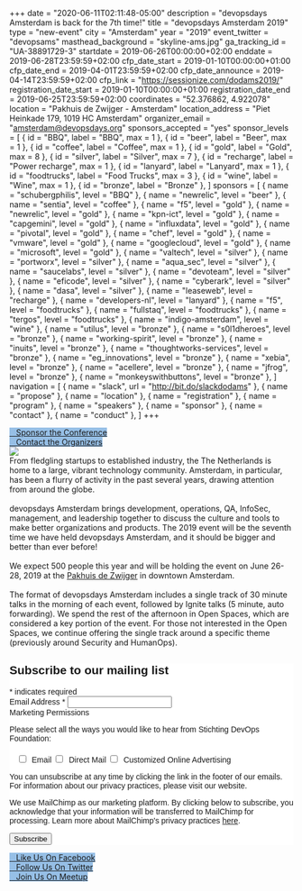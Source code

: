 +++
date = "2020-06-11T02:11:48-05:00"
description = "devopsdays Amsterdam is back for the 7th time!"
title = "devopsdays Amsterdam 2019"
type = "new-event"
city = "Amsterdam"
year = "2019"
event_twitter = "devopsams"
masthead_background = "skyline-ams.jpg"
ga_tracking_id = "UA-38891729-3"
startdate = 2019-06-26T00:00:00+02:00
enddate = 2019-06-28T23:59:59+02:00
cfp_date_start = 2019-01-10T00:00:00+01:00
cfp_date_end = 2019-04-01T23:59:59+02:00
cfp_date_announce = 2019-04-14T23:59:59+02:00
cfp_link = "https://sessionize.com/dodams2019/"
registration_date_start = 2019-01-10T00:00:00+01:00
registration_date_end = 2019-06-25T23:59:59+02:00
coordinates = "52.376862, 4.922078"
location = "Pakhuis de Zwijger - Amsterdam"
location_address = "Piet Heinkade 179, 1019 HC Amsterdam"
organizer_email = "amsterdam@devopsdays.org"
sponsors_accepted = "yes"
sponsor_levels = [
    { id = "BBQ", label = "BBQ", max = 1 },
    { id = "beer", label = "Beer", max = 1 },
    { id = "coffee", label = "Coffee", max = 1 },
    { id = "gold", label = "Gold", max = 8 },
    { id = "silver", label = "Silver", max = 7 },
    { id = "recharge", label = "Power recharge", max = 1 },
    { id = "lanyard", label = "Lanyard", max = 1 },
    { id = "foodtrucks", label = "Food Trucks", max = 3 },
    { id = "wine", label = "Wine", max = 1 },
    { id = "bronze", label = "Bronze" },
]
sponsors = [
    { name = "schubergphilis", level = "BBQ" },
    { name = "newrelic", level = "beer" },
    { name = "sentia", level = "coffee" },
    { name = "f5", level = "gold" },
    { name = "newrelic", level = "gold" },
    { name = "kpn-ict", level = "gold" },
    { name = "capgemini", level = "gold" },
    { name = "influxdata", level = "gold" },
    { name = "pivotal", level = "gold" },
    { name = "chef", level = "gold" },
    { name = "vmware", level = "gold" },
    { name = "googlecloud", level = "gold" },
    { name = "microsoft", level = "gold" },
    { name = "valtech", level = "silver" },
    { name = "portworx", level = "silver" },
    { name = "aqua_sec", level = "silver" },
    { name = "saucelabs", level = "silver" },
    { name = "devoteam", level = "silver" },
    { name = "eficode", level = "silver" },
    { name = "cyberark", level = "silver" },
    { name = "dasa", level = "silver" },
    { name = "leaseweb", level = "recharge" },
    { name = "developers-nl", level = "lanyard" },
    { name = "f5", level = "foodtrucks" },
    { name = "fullstaq", level = "foodtrucks" },
    { name = "tergos", level = "foodtrucks" },
    { name = "indigo-amsterdam", level = "wine" },
    { name = "utilus", level = "bronze" },
    { name = "s0l1dheroes", level = "bronze" },
    { name = "working-spirit", level = "bronze" },
    { name = "inuits", level = "bronze" },
    { name = "thoughtworks-services", level = "bronze" },
    { name = "eg_innovations", level = "bronze" },
    { name = "xebia", level = "bronze" },
    { name = "acellere", level = "bronze" },
    { name = "jfrog", level = "bronze" },
    { name = "monkeyswithbuttons", level = "bronze" },
]
navigation = [
    { name = "slack", url = "http://bit.do/slackdodams" },
    { name = "propose" },
    { name = "location" },
    { name = "registration" },
    { name = "program" },
    { name = "speakers" },
    { name = "sponsor" },
    { name = "contact" },
    { name = "conduct" },
]
+++
<div class="container">
  <div class="row">
    <div class="col-md-12">
      <div class="row justify-content-center">
        <div class="d-flex p-2">
          <a class="btn btn-primary btn-block"
            style="margin-top: 10px; margin-bottom: 10px; background-color: #96bfe6; border-color: #96bfe6;"
            href="/events/2019/amsterdam/sponsor">
            <i class="fa fa-money fa-lg"></i>   Sponsor the Conference
          </a>
        </div>
        <div class="d-flex p-2">
          <a class="btn btn-primary btn-block"
            style="margin-top: 10px; margin-bottom: 10px; background-color: #96bfe6; border-color: #96bfe6;"
            href="/events/2019/amsterdam/contact">
            <i class="fa fa-envelope-o fa-lg"></i>   Contact the Organizers
          </a>
        </div>
      </div>
    </div>
  </div>
  <div class="row">
    <div class="col-12 justify-content-center">
      <img src="/events/2019/amsterdam/logo.png" class="img-fluid mx-auto">
    </div>
    <div class="col-sm-6">
      From fledgling startups to established industry, the The Netherlands is home to a large, vibrant technology
      community. Amsterdam, in particular, has been a flurry of activity in the past several years, drawing attention from
      around the globe.
      <br><br>
      devopsdays Amsterdam brings development, operations, QA, InfoSec, management, and leadership together to discuss the
      culture and tools to make better organizations and products. The 2019 event will be the seventh time we have held
      devopsdays Amsterdam, and it should be bigger and better than ever before!
      <br><br>
      We expect 500 people this year and will be holding the event on June 26-28, 2019 at the <a
        href="/events/2019/amsterdam/location">Pakhuis de Zwijger</a> in downtown Amsterdam.
      <br><br>
      The format of devopsdays Amsterdam includes a single track of 30 minute talks in the morning of each event, followed
      by Ignite talks (5 minute, auto forwarding). We spend the rest of the afternoon in Open Spaces, which are considered
      a key portion of the event. For those not interested in the Open Spaces, we continue offering the single track
      around a specific theme (previously around Security and HumanOps).
    </div>
    <div class="col-sm-6">
  <!-- Begin MailChimp Signup Form -->
  <link href="//cdn-images.mailchimp.com/embedcode/classic-10_7.css" rel="stylesheet" type="text/css">
  <style type="text/css">
    #mc_embed_signup {
      background: #fff;
      clear: left;
      font: 14px Helvetica, Arial, sans-serif;
    }
  
    /* Add your own MailChimp form style overrides in your site stylesheet or in this style block.
          We recommend moving this block and the preceding CSS link to the HEAD of your HTML file. */
  </style>
  <style type="text/css">
    #mc-embedded-subscribe-form input[type=checkbox] {
      display: inline;
      width: auto;
      margin-right: 10px;
    }
  
    #mergeRow-gdpr {
      margin-top: 20px;
    }
  
    #mergeRow-gdpr fieldset label {
      font-weight: normal;
    }
  
    #mc-embedded-subscribe-form .mc_fieldset {
      border: none;
      min-height: 0px;
      padding-bottom: 0px;
    }
  </style>
  <div id="mc_embed_signup">
    <form action="https://northernlake.us7.list-manage.com/subscribe/post?u=a4e4de7be20e34c7513fcec58&id=f13f21d1b8"
      method="post" id="mc-embedded-subscribe-form" name="mc-embedded-subscribe-form" class="validate" target="_blank"
      novalidate>
      <div id="mc_embed_signup_scroll">
        <h2>Subscribe to our mailing list</h2>
        <div class="indicates-required"><span class="asterisk">*</span> indicates required</div>
        <div class="mc-field-group">
          <label for="mce-EMAIL">Email Address <span class="asterisk">*</span>
          </label>
          <input type="email" value="" name="EMAIL" class="required email" id="mce-EMAIL">
        </div>
        <div id="mergeRow-gdpr" class="mergeRow gdpr-mergeRow content__gdprBlock mc-field-group">
          <div class="content__gdpr">
            <label>Marketing Permissions</label>
            <p>Please select all the ways you would like to hear from Stichting DevOps Foundation:</p>
            <fieldset class="mc_fieldset gdprRequired mc-field-group" name="interestgroup_field">
              <label class="checkbox subfield" for="gdpr_325"><input type="checkbox" id="gdpr_325" name="gdpr[325]"
                  value="Y" class="av-checkbox "><span>Email</span> </label><label class="checkbox subfield"
                for="gdpr_329"><input type="checkbox" id="gdpr_329" name="gdpr[329]" value="Y"
                  class="av-checkbox "><span>Direct Mail</span> </label><label class="checkbox subfield"
                for="gdpr_333"><input type="checkbox" id="gdpr_333" name="gdpr[333]" value="Y"
                  class="av-checkbox "><span>Customized Online Advertising</span> </label>
            </fieldset>
            <p>You can unsubscribe at any time by clicking the link in the footer of our emails. For information
              about our privacy practices, please visit our website.</p>
          </div>
          <div class="content__gdprLegal">
            <p>We use MailChimp as our marketing platform. By clicking below to subscribe, you acknowledge that your
              information will be transferred to MailChimp for processing. Learn more about MailChimp's privacy
              practices <a href="https://mailchimp.com/legal/" target="_blank">here</a>.</p>
          </div>
        </div>
        <div id="mce-responses" class="clear">
          <div class="response" id="mce-error-response" style="display:none"></div>
          <div class="response" id="mce-success-response" style="display:none"></div>
        </div>
        <!-- real people should not fill this in and expect good things - do not remove this or risk form bot signups-->
        <div style="position: absolute; left: -5000px;" aria-hidden="true"><input type="text"
            name="b_a4e4de7be20e34c7513fcec58_f13f21d1b8" tabindex="-1" value=""></div>
        <div class="clear"><input type="submit" value="Subscribe" name="subscribe" id="mc-embedded-subscribe"
            class="button"></div>
      </div>
    </form>
  </div>
  <script type='text/javascript' src='//s3.amazonaws.com/downloads.mailchimp.com/js/mc-validate.js'></script>
  <script
    type='text/javascript'>(function ($) { window.fnames = new Array(); window.ftypes = new Array(); fnames[0] = 'EMAIL'; ftypes[0] = 'email'; }(jQuery)); var $mcj = jQuery.noConflict(true);</script>
  <!--End mc_embed_signup-->
    </div>
  </div>
  <div class="row">
    <!-- begin a content element -->
    <div class="col-md-12">
      <div class="row justify-content-center">
        <div class="d-flex p-2">
          <a class="btn btn-primary btn-block"
            style="margin-top: 10px; margin-bottom: 10px; background-color: #96bfe6; border-color: #96bfe6;"
            href="https://www.facebook.com/Devopsdays-Amsterdam-240945176578468/">
            <i class="fa fa-facebook-square fa-lg"></i>   Like Us On Facebook
          </a>
        </div>
        <div class="d-flex p-2">
          <a class="btn btn-primary btn-block"
            style="margin-top: 10px; margin-bottom: 10px; background-color: #96bfe6; border-color: #96bfe6;"
            href="https://twitter.com/devopsams/">
            <i class="fa fa-twitter fa-lg"></i>   Follow Us On Twitter
          </a>
        </div>
        <div class="d-flex p-2">
          <a class="btn btn-primary btn-block"
            style="margin-top: 10px; margin-bottom: 10px; background-color: #96bfe6; border-color: #96bfe6;"
            href="https://www.meetup.com/DevOpsAmsterdam/">
            <i class="fa fa-meetup fa-lg"></i>   Join Us On Meetup
          </a>
        </div>
      </div>
    </div>
  </div>
</div>
